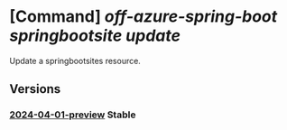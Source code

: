 # [Command] _off-azure-spring-boot springbootsite update_

Update a springbootsites resource.

## Versions

### [2024-04-01-preview](/Resources/mgmt-plane/L3N1YnNjcmlwdGlvbnMve30vcmVzb3VyY2Vncm91cHMve30vcHJvdmlkZXJzL21pY3Jvc29mdC5vZmZhenVyZXNwcmluZ2Jvb3Qvc3ByaW5nYm9vdHNpdGVzL3t9/2024-04-01-preview.xml) **Stable**

<!-- mgmt-plane /subscriptions/{}/resourcegroups/{}/providers/microsoft.offazurespringboot/springbootsites/{} 2024-04-01-preview -->
